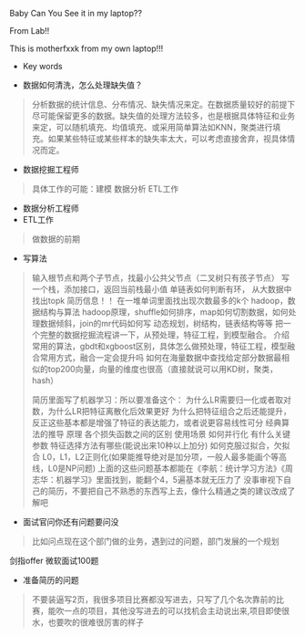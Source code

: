 Baby Can You See it in my laptop??

From Lab!!

This is motherfxxk from my own laptop!!! 
* Key words 

* 数据如何清洗，怎么处理缺失值？
> 分析数据的统计信息、分布情况、缺失情况来定。在数据质量较好的前提下尽可能保留更多的数据。缺失值的处理方法较多，也是根据具体特征和业务来定，可以随机填充、均值填充、或采用简单算法如KNN，聚类进行填充。如果某些特征或某些样本的缺失率太大，可以考虑直接舍弃，视具体情况而定。
* 数据挖掘工程师
> 具体工作的可能：建模 数据分析 ETL工作
* 数据分析工程师
* ETL工作
> 做数据的前期
* 写算法
> 输入根节点和两个子节点，找最小公共父节点（二叉树只有孩子节点）
> 写一个栈，添加接口，返回当前栈最小值
> 单链表如何判断有环，
> 从大数据中找出topk
> 简历信息！！
> 在一堆单词里面找出现次数最多的k个
> hadoop，数据结构与算法
> hadoop原理，shuffle如何排序，map如何切割数据，如何处理数据倾斜，join的mr代码如何写
> 动态规划，树结构，链表结构等等
> 把一个完整的数据挖掘流程讲一下，从预处理，特征工程，到模型融合。
> 介绍常用的算法，gbdt和xgboost区别，具体怎么做预处理，特征工程，模型融合常用方式，融合一定会提升吗
> 如何在海量数据中查找给定部分数据最相似的top200向量，向量的维度也很高（直接就说可以用KD树，聚类，hash）
> 
> 简历里面写了机器学习：所以要准备这个：
> 为什么LR需要归一化或者取对数，为什么LR把特征离散化后效果更好
> 为什么把特征组合之后还能提升，反正这些基本都是增强了特征的表达能力，或者说更容易线性可分
> 经典算法的推导 原理
> 各个损失函数之间的区别 使用场景
> 如何并行化
> 有什么关键参数
> 特征选择方法有哪些(能说出来10种以上加分)
> 如何克服过拟合，欠拟合
> L0，L1，L2正则化(如果能推导绝对是加分项，一般人最多能画个等高线，L0是NP问题)
> 上面的这些问题基本都能在《李航：统计学习方法》《周志华：机器学习》里面找到，能翻个4，5遍基本就无压力了
> 没事审视下自己的简历，不要把自己不熟悉的东西写上去，像什么精通之类的建议改成了解吧
> 
> 
> 
* 面试官问你还有问题要问没
> 比如问点现在这个部门做的业务，遇到过的问题，部门发展的一个规划
> 

剑指offer
微软面试100题

* 准备简历的问题
> 不要装逼写2页，我很多项目比赛都没写进去，只写了几个名次靠前的比赛，能吹一点的项目，其他没写进去的可以找机会主动说出来,项目即使很水，也要吹的很难很厉害的样子
> 
> 
> 
> 
> 
